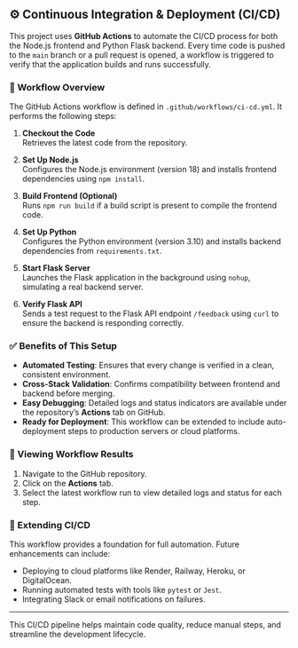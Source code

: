 ## ⚙️ Continuous Integration & Deployment (CI/CD)

This project uses **GitHub Actions** to automate the CI/CD process for both the Node.js frontend and Python Flask backend. Every time code is pushed to the `main` branch or a pull request is opened, a workflow is triggered to verify that the application builds and runs successfully.

### 🔧 Workflow Overview

The GitHub Actions workflow is defined in `.github/workflows/ci-cd.yml`. It performs the following steps:

1. **Checkout the Code**  
   Retrieves the latest code from the repository.

2. **Set Up Node.js**  
   Configures the Node.js environment (version 18) and installs frontend dependencies using `npm install`.

3. **Build Frontend (Optional)**  
   Runs `npm run build` if a build script is present to compile the frontend code.

4. **Set Up Python**  
   Configures the Python environment (version 3.10) and installs backend dependencies from `requirements.txt`.

5. **Start Flask Server**  
   Launches the Flask application in the background using `nohup`, simulating a real backend server.

6. **Verify Flask API**  
   Sends a test request to the Flask API endpoint `/feedback` using `curl` to ensure the backend is responding correctly.

### ✅ Benefits of This Setup

- **Automated Testing**: Ensures that every change is verified in a clean, consistent environment.
- **Cross-Stack Validation**: Confirms compatibility between frontend and backend before merging.
- **Easy Debugging**: Detailed logs and status indicators are available under the repository’s **Actions** tab on GitHub.
- **Ready for Deployment**: This workflow can be extended to include auto-deployment steps to production servers or cloud platforms.

### 📍 Viewing Workflow Results

1. Navigate to the GitHub repository.
2. Click on the **Actions** tab.
3. Select the latest workflow run to view detailed logs and status for each step.

### 🚀 Extending CI/CD

This workflow provides a foundation for full automation. Future enhancements can include:

- Deploying to cloud platforms like Render, Railway, Heroku, or DigitalOcean.
- Running automated tests with tools like `pytest` or `Jest`.
- Integrating Slack or email notifications on failures.

---

This CI/CD pipeline helps maintain code quality, reduce manual steps, and streamline the development lifecycle.
